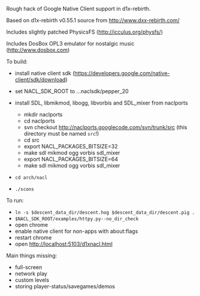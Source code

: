 Rough hack of Google Native Client support in d1x-rebirth.

Based on d1x-rebirth v0.55.1 source from <http://www.dxx-rebirth.com/>

Includes slightly patched PhysicsFS (<http://icculus.org/physfs/>)

Includes DosBox OPL3 emulator for nostalgic music (<http://www.dosbox.com>)

To build:

* install native client sdk (<https://developers.google.com/native-client/sdk/download>)
* set NACL_SDK_ROOT to ...naclsdk/pepper_20
* install SDL, libmikmod, libogg, libvorbis and SDL_mixer from naclports

  * mkdir naclports
  * cd naclports
  * svn checkout http://naclports.googlecode.com/svn/trunk/src
    (this directory must be named `src`!)
  * cd src
  * export NACL_PACKAGES_BITSIZE=32
  * make sdl mikmod ogg vorbis sdl_mixer
  * export NACL_PACKAGES_BITSIZE=64
  * make sdl mikmod ogg vorbis sdl_mixer

* `cd arch/nacl`
* `./scons`

To run:

* `ln -s $descent_data_dir/descent.hog $descent_data_dir/descent.pig .`
* `$NACL_SDK_ROOT/examples/httpy.py--no_dir_check`
* open chrome
* enable native client for non-apps with about:flags
* restart chrome
* open <http://localhost:5103/d1xnacl.html>

Main things missing:

* full-screen
* network play
* custom levels
* storing player-status/savegames/demos
